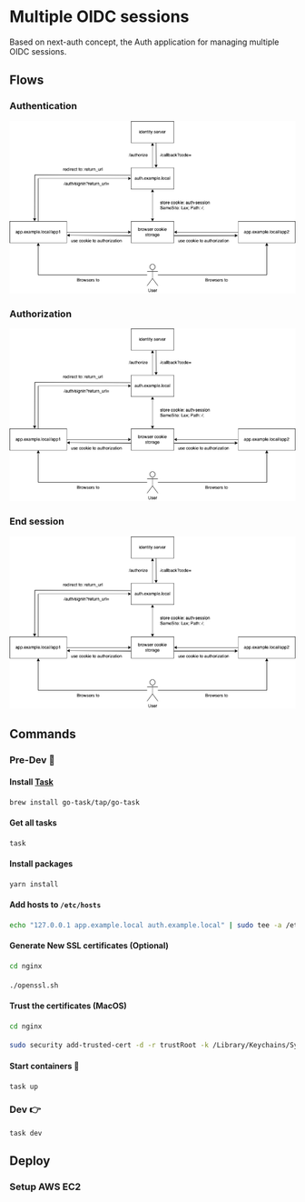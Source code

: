 # Multiple OIDC sessions

Based on next-auth concept, the Auth application for managing multiple OIDC sessions.

## Flows

### Authentication

![authentication.png](docs/authentication.png)

### Authorization

![authorization.png](docs/authorization.png)

### End session

![end_session.png](docs/end_session.png)

## Commands

### Pre-Dev 🙌

#### Install [Task](https://taskfile.dev/#/installation)

```sh
brew install go-task/tap/go-task
```

#### Get all tasks

```sh
task
```

#### Install packages

```sh
yarn install
```

#### Add hosts to `/etc/hosts`

```sh
echo "127.0.0.1 app.example.local auth.example.local" | sudo tee -a /etc/hosts > /dev/null
```

#### Generate New SSL certificates (Optional)

```sh
cd nginx

./openssl.sh
```

#### Trust the certificates (MacOS)

```sh
cd nginx

sudo security add-trusted-cert -d -r trustRoot -k /Library/Keychains/System.keychain localhost.crt
```

#### Start containers 🚀

```
task up
```

### Dev 👉

```
task dev
```

## Deploy

### Setup AWS EC2

